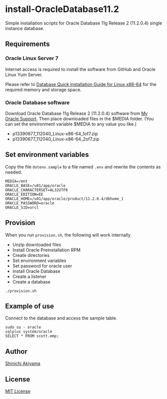 install-OracleDatabase11.2
==========================

Simple installation scripts for Oracle Database 11g Release 2 (11.2.0.4) single instance database.

Requirements
------------

### Oracle Linux Server 7 ###

Internet access is required to install the software from GitHub and Oracle Linux Yum Server.

Please refer to [Database Quick Installation Guide for Linux x86-64](https://docs.oracle.com/cd/E11882_01/install.112/e24326/toc.htm#i1011296) for the required memory and storage space.

### Oracle Database software ###

Download Oracle Database 11g Release 2 (11.2.0.4) software from [My Oracle Support](https://support.oracle.com/). Then place downloaded files in the $MEDIA folder. (You can set the environment variable $MEDIA to any value you like.)

* p13390677_112040_Linux-x86-64_1of7.zip
* p13390677_112040_Linux-x86-64_2of7.zip

Set environment variables
-------------------------

Copy the file `dotenv.sample` to a file named `.env` and rewrite the contents as needed.

```shell
MEDIA=/mnt
ORACLE_BASE=/u01/app/oracle
ORACLE_CHARACTERSET=AL32UTF8
ORACLE_EDITION=EE
ORACLE_HOME=/u01/app/oracle/product/11.2.0.4/dbhome_1
ORACLE_PASSWORD=oracle
ORACLE_SID=orcl
```

Provision
---------

When you run `provision.sh`, the following will work internally.

* Unzip downloaded files
* Install Oracle Preinstallation RPM
* Create directories
* Set environment variables
* Set password for oracle user
* Install Oracle Database
* Create a listener
* Create a database

```console
./provision.sh
```

Example of use
--------------

Connect to the database and access the sample table.

```console
sudo su - oracle
sqlplus system/oracle
SELECT * FROM scott.emp;
```

Author
------

[Shinichi Akiyama](https://github.com/shakiyam)

License
-------

[MIT License](https://opensource.org/licenses/MIT)
